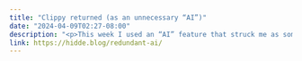 ```yaml
---
title: "Clippy returned (as an unnecessary “AI”)"
date: "2024-04-09T02:27-08:00"
description: "<p>This week I used an “AI” feature that struck me as somewhat unnecessary.</p>"
link: https://hidde.blog/redundant-ai/
---
```


